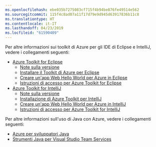 ```yaml
---
ms.openlocfilehash: ebe035b7275083cf715f4b94be876fe49514e562
ms.sourcegitcommit: 115f4c8ad07a11f17d79e9d945d63917836b11c8
ms.translationtype: HT
ms.contentlocale: it-IT
ms.lasthandoff: 04/23/2019
ms.locfileid: "61590409"
---
```

Per altre informazioni sui toolkit di Azure per gli IDE di Eclipse e IntelliJ, vedere i collegamenti seguenti:

* [Azure Toolkit for Eclipse](../eclipse/azure-toolkit-for-eclipse.md) 
  * [Note sulla versione](https://github.com/Microsoft/azure-tools-for-java/releases) 
  * [Installare il Toolkit di Azure per Eclipse](../eclipse/azure-toolkit-for-eclipse-installation.md) 
  * [Creare un'app Web Hello World per Azure in Eclipse](../eclipse/azure-toolkit-for-eclipse-create-hello-world-web-app.md) 
  * [Istruzioni di accesso per Azure Toolkit for Eclipse](../eclipse/azure-toolkit-for-eclipse-sign-in-instructions.md) 
* [Azure Toolkit for IntelliJ](../intellij/azure-toolkit-for-intellij.md) 
  * [Note sulla versione](https://github.com/Microsoft/azure-tools-for-java/releases) 
  * [Installazione di Azure Toolkit per IntelliJ](../intellij/azure-toolkit-for-intellij-installation.md) 
  * [Creare un'app Web Hello World per Azure in IntelliJ](../intellij/azure-toolkit-for-intellij-create-hello-world-web-app.md) 
  * [Istruzioni di accesso per Azure Toolkit for IntelliJ](../intellij/azure-toolkit-for-intellij-sign-in-instructions.md) 

Per altre informazioni sull'uso di Java con Azure, vedere i collegamenti seguenti: 

* [Azure per sviluppatori Java](https://docs.microsoft.com/java/azure/) 
* [Strumenti Java per Visual Studio Team Services](https://java.visualstudio.com/) 
<!-- TODO: Add URLs for Java in VSCode here --> 
